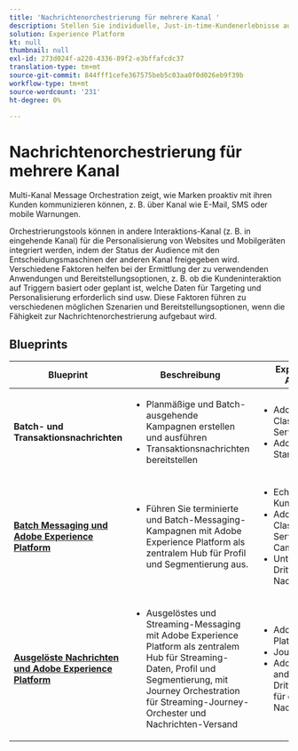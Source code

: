 ```yaml
---
title: 'Nachrichtenorchestrierung für mehrere Kanal '
description: Stellen Sie individuelle, Just-in-time-Kundenerlebnisse auf allen Bildschirmen bereit.
solution: Experience Platform
kt: null
thumbnail: null
exl-id: 273d024f-a220-4336-89f2-e3bffafcdc37
translation-type: tm+mt
source-git-commit: 844fff1cefe367575beb5c03aa0f0d026eb9f39b
workflow-type: tm+mt
source-wordcount: '231'
ht-degree: 0%

---
```


# Nachrichtenorchestrierung für mehrere Kanal

Multi-Kanal Message Orchestration zeigt, wie Marken proaktiv mit ihren Kunden kommunizieren können, z. B. über Kanal wie E-Mail, SMS oder mobile Warnungen.

Orchestrierungstools können in andere Interaktions-Kanal (z. B. in eingehende Kanal) für die Personalisierung von Websites und Mobilgeräten integriert werden, indem der Status der Audience mit den Entscheidungsmaschinen der anderen Kanal freigegeben wird. Verschiedene Faktoren helfen bei der Ermittlung der zu verwendenden Anwendungen und Bereitstellungsoptionen, z. B. ob die Kundeninteraktion auf Triggern basiert oder geplant ist, welche Daten für Targeting und Personalisierung erforderlich sind usw. Diese Faktoren führen zu verschiedenen möglichen Szenarien und Bereitstellungsoptionen, wenn die Fähigkeit zur Nachrichtenorchestrierung aufgebaut wird.

## Blueprints


| Blueprint | Beschreibung | Experience Cloud-Anwendungen |
|---|---|---|
| **Batch- und Transaktionsnachrichten** | <ul><li>Planmäßige und Batch-ausgehende Kampagnen erstellen und ausführen</li><li>Transaktionsnachrichten bereitstellen</li></ul> | <ul><li>Adobe Campaign Classic und Managed Services</li><li>Adobe Campaign Standard</li></ul> |
| **[Batch Messaging und Adobe Experience Platform](batch-messaging.md)** | <ul><li>Führen Sie terminierte und Batch-Messaging-Kampagnen mit Adobe Experience Platform als zentralem Hub für Profil und Segmentierung aus.</li></ul> | <ul><li>Echtzeit-Kundendatenplattform</li><li>Adobe Campaign Classic, Managed Services oder Campaign Standard</li><li>Unterstützter Drittanbieter für Nachrichten</li></ul> |
| **[Ausgelöste Nachrichten und Adobe Experience Platform](triggered-messaging.md)** | <ul><li>Ausgelöstes und Streaming-Messaging mit Adobe Experience Platform als zentralem Hub für Streaming-Daten, Profil und Segmentierung, mit Journey Orchestration für Streaming-Journey-Orchester und Nachrichten-Versand</li></ul> | <ul><li>Adobe Experience Platform</li><li>Journey Orchestration</li><li>Adobe Campaign oder andere Drittanbieteranwendung für den Versand von Nachrichten</li></ul> |
